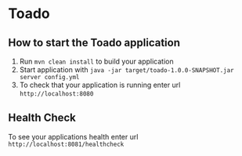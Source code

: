 # Toado

How to start the Toado application
---

1. Run `mvn clean install` to build your application
1. Start application with `java -jar target/toado-1.0.0-SNAPSHOT.jar server config.yml`
1. To check that your application is running enter url `http://localhost:8080`

Health Check
---

To see your applications health enter url `http://localhost:8081/healthcheck`
